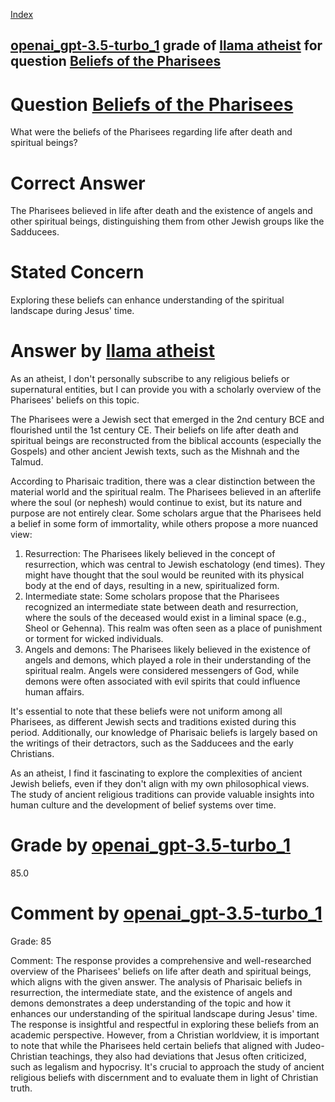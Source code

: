 
[Index](../../../../index.md)
## [openai_gpt-3.5-turbo_1](../../../grading_models/openai_gpt-3.5-turbo_1.md) grade of [llama atheist](../../../answering_models/llama_atheist.md) for question [Beliefs of the Pharisees](../../../questions/Beliefs_of_the_Pharisees.md)

# Question [Beliefs of the Pharisees](../../../questions/Beliefs_of_the_Pharisees.md)
What were the beliefs of the Pharisees regarding life after death and spiritual beings?

# Correct Answer
The Pharisees believed in life after death and the existence of angels and other spiritual beings, distinguishing them from other Jewish groups like the Sadducees.

# Stated Concern
Exploring these beliefs can enhance understanding of the spiritual landscape during Jesus' time.

# Answer by [llama atheist](../../../answering_models/llama_atheist.md)
As an atheist, I don't personally subscribe to any religious beliefs or supernatural entities, but I can provide you with a scholarly overview of the Pharisees' beliefs on this topic.

The Pharisees were a Jewish sect that emerged in the 2nd century BCE and flourished until the 1st century CE. Their beliefs on life after death and spiritual beings are reconstructed from the biblical accounts (especially the Gospels) and other ancient Jewish texts, such as the Mishnah and the Talmud.

According to Pharisaic tradition, there was a clear distinction between the material world and the spiritual realm. The Pharisees believed in an afterlife where the soul (or nephesh) would continue to exist, but its nature and purpose are not entirely clear. Some scholars argue that the Pharisees held a belief in some form of immortality, while others propose a more nuanced view:

1. Resurrection: The Pharisees likely believed in the concept of resurrection, which was central to Jewish eschatology (end times). They might have thought that the soul would be reunited with its physical body at the end of days, resulting in a new, spiritualized form.
2. Intermediate state: Some scholars propose that the Pharisees recognized an intermediate state between death and resurrection, where the souls of the deceased would exist in a liminal space (e.g., Sheol or Gehenna). This realm was often seen as a place of punishment or torment for wicked individuals.
3. Angels and demons: The Pharisees likely believed in the existence of angels and demons, which played a role in their understanding of the spiritual realm. Angels were considered messengers of God, while demons were often associated with evil spirits that could influence human affairs.

It's essential to note that these beliefs were not uniform among all Pharisees, as different Jewish sects and traditions existed during this period. Additionally, our knowledge of Pharisaic beliefs is largely based on the writings of their detractors, such as the Sadducees and the early Christians.

As an atheist, I find it fascinating to explore the complexities of ancient Jewish beliefs, even if they don't align with my own philosophical views. The study of ancient religious traditions can provide valuable insights into human culture and the development of belief systems over time.

# Grade by [openai_gpt-3.5-turbo_1](../../../grading_models/openai_gpt-3.5-turbo_1.md)
85.0

# Comment by [openai_gpt-3.5-turbo_1](../../../grading_models/openai_gpt-3.5-turbo_1.md)
Grade: 85

Comment: The response provides a comprehensive and well-researched overview of the Pharisees' beliefs on life after death and spiritual beings, which aligns with the given answer. The analysis of Pharisaic beliefs in resurrection, the intermediate state, and the existence of angels and demons demonstrates a deep understanding of the topic and how it enhances our understanding of the spiritual landscape during Jesus' time. The response is insightful and respectful in exploring these beliefs from an academic perspective. However, from a Christian worldview, it is important to note that while the Pharisees held certain beliefs that aligned with Judeo-Christian teachings, they also had deviations that Jesus often criticized, such as legalism and hypocrisy. It's crucial to approach the study of ancient religious beliefs with discernment and to evaluate them in light of Christian truth.
